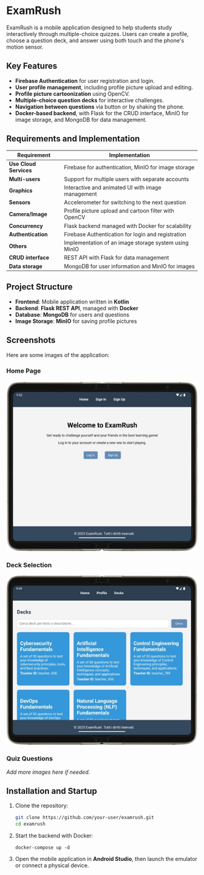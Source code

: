 # ExamRush

ExamRush is a mobile application designed to help students study interactively through multiple-choice quizzes. Users can create a profile, choose a question deck, and answer using both touch and the phone's motion sensor.

## Key Features

- **Firebase Authentication** for user registration and login.
- **User profile management**, including profile picture upload and editing.
- **Profile picture cartoonization** using OpenCV.
- **Multiple-choice question decks** for interactive challenges.
- **Navigation between questions** via button or by shaking the phone.
- **Docker-based backend**, with Flask for the CRUD interface, MinIO for image storage, and MongoDB for data management.

## Requirements and Implementation

| Requirement            | Implementation                                                   |
|------------------------|-----------------------------------------------------------------|
| **Use Cloud Services** | Firebase for authentication, MinIO for image storage          |
| **Multi-users**        | Support for multiple users with separate accounts             |
| **Graphics**           | Interactive and animated UI with image management             |
| **Sensors**            | Accelerometer for switching to the next question              |
| **Camera/Image**       | Profile picture upload and cartoon filter with OpenCV         |
| **Concurrency**        | Flask backend managed with Docker for scalability             |
| **Authentication**     | Firebase Authentication for login and registration            |
| **Others**             | Implementation of an image storage system using MinIO         |
| **CRUD interface**     | REST API with Flask for data management                       |
| **Data storage**       | MongoDB for user information and MinIO for images             |

## Project Structure

- **Frontend**: Mobile application written in **Kotlin**
- **Backend**: **Flask REST API**, managed with **Docker**
- **Database**: **MongoDB** for users and questions
- **Image Storage**: **MinIO** for saving profile pictures

## Screenshots

Here are some images of the application:

### Home Page

![Image description](images/home.png)

### Deck Selection

![Image description](images/decks.png)

### Quiz Questions

*Add more images here if needed.*

## Installation and Startup

1. Clone the repository:
   ```bash
   git clone https://github.com/your-user/examrush.git
   cd examrush

   ```
2. Start the backend with Docker:
   ```
   docker-compose up -d
   ```
3. Open the mobile application in **Android Studio**, then launch the emulator or connect a physical device.
